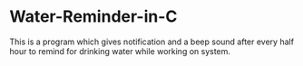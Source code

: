 # Water-Reminder-in-C
This is a program which gives notification and a beep sound after every half hour to remind for drinking water while working on system.
